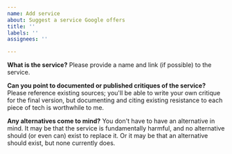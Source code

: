 ```yaml
---
name: Add service
about: Suggest a service Google offers
title: ''
labels: ''
assignees: ''

---
```


**What is the service?**
Please provide a name and link (if possible) to the service.

**Can you point to documented or published critiques of the service?**
Please reference existing sources; you'll be able to write your own critique for the final version, but documenting and citing existing resistance to each piece of tech is worthwhile to me.

**Any alternatives come to mind?**
You don't have to have an alternative in mind. It may be that the service is fundamentally harmful, and no alternative should (or even can) exist to replace it. Or it may be that an alternative should exist, but none currently does.

